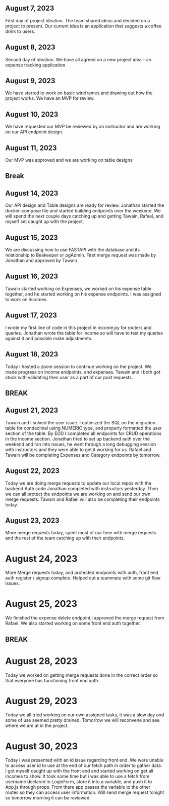 ## August 7, 2023

First day of project ideation. The team shared ideas and decided on a project to present.
Our current idea is an application that suggests a coffee drink to users.

## August 8, 2023

Second day of ideation. We have all agreed on a new project idea - an expense tracking application.

## August 9, 2023

We have started to work on basic wireframes and drawing out how the project works. We have an MVP for review.

## August 10, 2023

We have requested our MVP be reviewed by an instructor and are working on our API endpoint design.

## August 11, 2023

Our MVP was approved and we are working on table designs

## Break

## August 14, 2023

Our API design and Table designs are ready for review. Jonathan started the docker-compose file and started building endpoints over the weekend. We will spend the next couple days catching up and getting Tawain, Rafael, and myself set caught up with the project.

## August 15, 2023

We are discussing how to use FASTAPI with the database and its relationship to Beekeeper or pgAdmin. First merge request was made by Jonathan and approved by Tawain

## August 16, 2023

Tawain started working on Expenses, we worked on his expense table together, and he started working on his expense endpoints. I was assigned to work on Incomes.

## August 17, 2023

I wrote my first line of code in this project in income.py for routers and queries. Jonathan wrote the table for income so will have to test my queries against it and possible make adjustments.

## August 18, 2023

Today I hosted a zoom session to continue working on the project.
We made progress on income endpoints, and expenses. Tawain and i both got stuck with validating then user as a part of our post requests.

## BREAK

## August 21, 2023

Tawain and I solved the user issue. I optimized the SQL on the migration table for condecimal using NUMERIC type, and properly formatted the user section of the table. By EOD I completed all endpoints for CRUD operations in the income section. Jonathan tried to set up backend auth over the weekend and ran into issues, he went through a long debugging session with instructors and they were able to get it working for us. Rafael and Tawain will be completing Expenses and Category endpoints by tomorrow.

## August 22, 2023

Today we are doing merge requests to update our local repos with the backend Auth code Jonathan completed with instructors yesterday. Then we can all protect the endpoints we are working on and send our own merge requests. Tawain and Rafael will also be completing their endpoints today.

## August 23, 2023

More merge requests today, spent most of our time with merge requests and the rest of the team catching up with their endpoints.

# August 24, 2023

More Merge requests today, and protected endpoints with auth, front end auth register / signup complete. Helped out a teammate with some git flow issues.

# August 25, 2023

We finished the expense delete endpoint,i approved the merge request from Rafael. We also started working on some front end auth together.

## BREAK

# August 28, 2023

Today we worked on getting merge requests done in the correct order so that everyone has functioning front end auth.

# August 29, 2023

Today we all tried working on our own assigned tasks, it was a slow day and some of use seemed pretty drained. Tomorrow we will reconvene and see where we are at in the project.

# August 30, 2023

Today i was presented with an id issue regarding front end. We were unable to access user id to use at the end of our fetch path in order to gather data. I got myself caught up with the front end and started working on get all incomes to show. It took some time but i was able to use a fetch from username declared in LoginForm, store it into a variable, and push it to App.js through props. From there app passes the variable to the other routes so they can access user information. Will send merge request tonight so tomorrow morning it can be reviewed.
